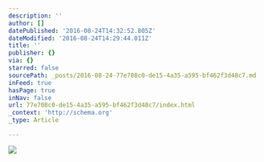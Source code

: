 ```yaml
---
description: ''
author: []
datePublished: '2016-08-24T14:32:52.805Z'
dateModified: '2016-08-24T14:29:44.011Z'
title: ''
publisher: {}
via: {}
starred: false
sourcePath: _posts/2016-08-24-77e708c0-de15-4a35-a595-bf462f3d48c7.md
inFeed: true
hasPage: true
inNav: false
url: 77e708c0-de15-4a35-a595-bf462f3d48c7/index.html
_context: 'http://schema.org'
_type: Article

---
```

![](https://the-grid-user-content.s3-us-west-2.amazonaws.com/f6067fed-e585-4768-a534-ca554c6ce7ed.jpg)